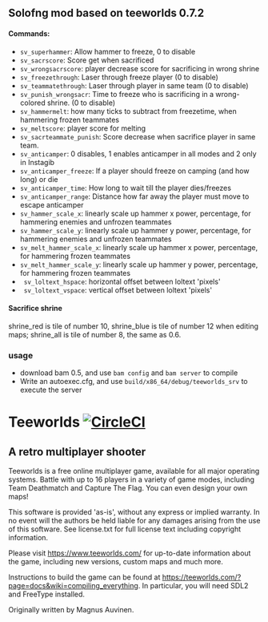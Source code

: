 ## Solofng mod based on teeworlds 0.7.2

#### Commands:
- `sv_superhammer`: Allow hammer to freeze, 0 to disable
- `sv_sacrscore`: Score get when sacrificed
- `sv_wrongsacrscore`: player decrease score for sacrificing in wrong shrine
- `sv_freezethrough`: Laser through freeze player (0 to disable)
- `sv_teammatethrough`: Laser through player in same team (0 to disable)
- `sv_punish_wrongsacr`: Time to freeze who is sacrificing in a wrong-colored shrine. (0 to disable)
- `sv_hammermelt`: how many ticks to subtract from freezetime, when hammering frozen teammates
- `sv_meltscore`: player score for melting
- `sv_sacrteammate_punish`: Score decrease when sacrifice player in same team.
- `sv_anticamper`: 0 disables, 1 enables anticamper in all modes and 2 only in Instagib
- `sv_anticamper_freeze`: If a player should freeze on camping (and how long) or die
- `sv_anticamper_time`: How long to wait till the player dies/freezes
- `sv_anticamper_range`: Distance how far away the player must move to escape anticamper
- `sv_hammer_scale_x`: linearly scale up hammer x power, percentage, for hammering enemies and unfrozen teammates
- `sv_hammer_scale_y`: linearly scale up hammer y power, percentage, for hammering enemies and unfrozen teammates
- `sv_melt_hammer_scale_x`: linearly scale up hammer x power, percentage, for hammering frozen teammates
- `sv_melt_hammer_scale_y`: linearly scale up hammer y power, percentage, for hammering frozen teammates
- ` sv_loltext_hspace`: horizontal offset between loltext 'pixels'
- ` sv_loltext_vspace`: vertical offset between loltext 'pixels'

#### Sacrifice shrine

shrine_red is tile of number 10, shrine_blue is tile of number 12 when editing maps; shrine_all is tile of number 8, the same as 0.6.

### usage
- download bam 0.5, and use `bam config` and `bam server` to compile
- Write an autoexec.cfg, and use `build/x86_64/debug/teeworlds_srv` to execute the server

Teeworlds [![CircleCI](https://circleci.com/gh/teeworlds/teeworlds.svg?style=svg)](https://circleci.com/gh/teeworlds/teeworlds)
=========

A retro multiplayer shooter
---------------------------

Teeworlds is a free online multiplayer game, available for all major
operating systems. Battle with up to 16 players in a variety of game
modes, including Team Deathmatch and Capture The Flag. You can even
design your own maps!

This software is provided 'as-is', without any express or implied
warranty. In no event will the authors be held liable for any damages
arising from the use of this software. See license.txt for full license
text including copyright information.

Please visit https://www.teeworlds.com/ for up-to-date information about
the game, including new versions, custom maps and much more.

Instructions to build the game can be found at 
https://teeworlds.com/?page=docs&wiki=compiling_everything. In
particular, you will need SDL2 and FreeType installed.

Originally written by Magnus Auvinen.
